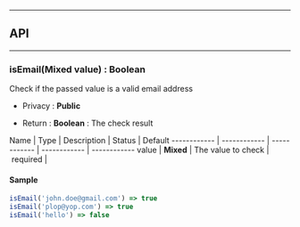 


-----------------------------
## API
-----------------------------

### isEmail(Mixed value) : Boolean
Check if the passed value is a valid email address

- Privacy : **Public**

- Return : **Boolean** : The check result

Name | Type | Description | Status | Default
------------ | ------------ | ------------ | ------------ | ------------
value | **Mixed** | The value to check | required | 


#### Sample
```js
isEmail('john.doe@gmail.com') => true
isEmail('plop@yop.com') => true
isEmail('hello') => false

```


